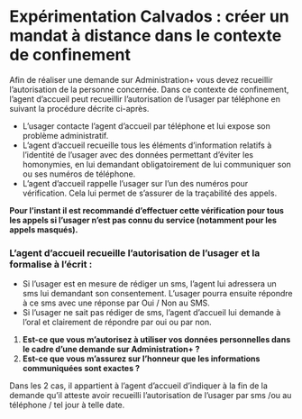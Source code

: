 # Expérimentation Calvados : créer un mandat à distance dans le contexte de confinement

Afin de réaliser une demande sur Administration+ vous devez recueillir l’autorisation de la personne concernée. Dans ce contexte de confinement, l’agent d’accueil peut recueillir l’autorisation de l’usager par téléphone en suivant la procédure décrite ci-après.

* L’usager contacte l’agent d’accueil par téléphone et lui expose son problème administratif.
* L’agent d’accueil recueille tous les éléments d’information relatifs à l’identité de l’usager avec des données permettant d’éviter les homonymies, en lui demandant obligatoirement de lui communiquer son ou ses numéros de téléphone.
* L’agent d’accueil rappelle l’usager sur l’un des numéros pour vérification. Cela lui permet de s’assurer de la traçabilité des appels.

**Pour l’instant il est recommandé d’effectuer cette vérification pour tous les appels si l’usager n’est pas connu du service \(notamment pour les appels masqués\).**

### L’agent d’accueil recueille l’autorisation de l’usager et la formalise à l’écrit :

* Si l’usager est en mesure de rédiger un sms, l’agent lui adressera un sms lui demandant son consentement. L’usager pourra ensuite répondre à ce sms avec une réponse par Oui / Non au SMS.
* Si l’usager ne sait pas rédiger de sms, l’agent d’accueil lui demande à l’oral et clairement de répondre par oui ou par non.

1. **Est-ce que vous m’autorisez à utiliser vos données personnelles dans le cadre d’une demande sur Administration+ ?**
2. **Est-ce que vous m’assurez sur l’honneur que les informations communiquées sont exactes ?**

Dans les 2 cas, il appartient à l’agent d’accueil d’indiquer à la fin de la demande qu’il atteste avoir recueilli l’autorisation de l’usager par sms /ou au téléphone / tel jour à telle date.

